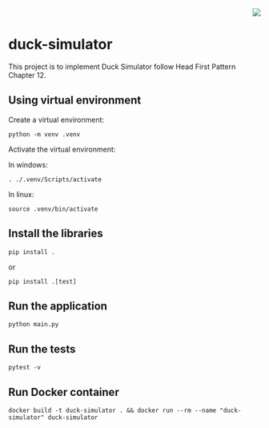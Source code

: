 <div style="text-align: right">
<img src="https://github.com/gmunumel/duck-simulator/actions/workflows/python-tests.yml/badge.svg"></img>
</div>

# duck-simulator

This project is to implement Duck Simulator follow Head First Pattern Chapter 12.

## Using virtual environment

Create a virtual environment:

    python -m venv .venv

Activate the virtual environment:

In windows:

    . ./.venv/Scripts/activate

In linux:

    source .venv/bin/activate

## Install the libraries

    pip install .

or

    pip install .[test]

## Run the application

    python main.py

## Run the tests

    pytest -v

## Run Docker container

    docker build -t duck-simulator . && docker run --rm --name "duck-simulator" duck-simulator
